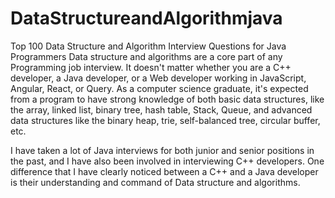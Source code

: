 # DataStructureandAlgorithmjava
Top 100 Data Structure and Algorithm Interview Questions for Java Programmers
Data structure and algorithms are a core part of any Programming job interview. It doesn't matter whether you are a C++ developer, a Java developer, or a Web developer working in JavaScript, Angular, React, or Query. As a computer science graduate, it's expected from a program to have strong knowledge of both basic data structures, like the array, linked list, binary tree, hash table, Stack, Queue, and advanced data structures like the binary heap, trie, self-balanced tree, circular buffer, etc.

I have taken a lot of Java interviews for both junior and senior positions in the past, and I have also been involved in interviewing C++ developers. One difference that I have clearly noticed between a C++ and a Java developer is their understanding and command of Data structure and algorithms.
    
